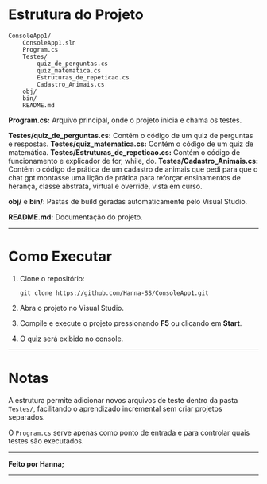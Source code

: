 # Estrutura do Projeto

```
ConsoleApp1/
    ConsoleApp1.sln
    Program.cs
    Testes/ 
        quiz_de_perguntas.cs
        quiz_matematica.cs
        Estruturas_de_repeticao.cs
        Cadastro_Animais.cs
    obj/
    bin/
    README.md
```

**Program.cs:** Arquivo principal, onde o projeto inicia e chama os testes.

**Testes/quiz\_de\_perguntas.cs:** Contém o código de um quiz de perguntas e respostas.
**Testes/quiz\_matematica.cs:** Contém o código de um quiz de matemática.
**Testes/Estruturas\_de\_repeticao.cs:** Contém o código de funcionamento e explicador de for, while, do.
**Testes/Cadastro\_Animais.cs:** Contém o código de prática de um cadastro de animais que pedi para que o chat gpt montasse uma lição de prática para reforçar ensinamentos de herança, classe abstrata, virtual e override, vista em curso.

**obj/** e **bin/**: Pastas de build geradas automaticamente pelo Visual Studio.

**README.md:** Documentação do projeto.

---

# Como Executar

1. Clone o repositório:

   ```
   git clone https://github.com/Hanna-SS/ConsoleApp1.git
   ```

2. Abra o projeto no Visual Studio.

3. Compile e execute o projeto pressionando **F5** ou clicando em **Start**.

4. O quiz será exibido no console.

---

# Notas

A estrutura permite adicionar novos arquivos de teste dentro da pasta `Testes/`, facilitando o aprendizado incremental sem criar projetos separados.

O `Program.cs` serve apenas como ponto de entrada e para controlar quais testes são executados.

---

**Feito por Hanna;**

---
